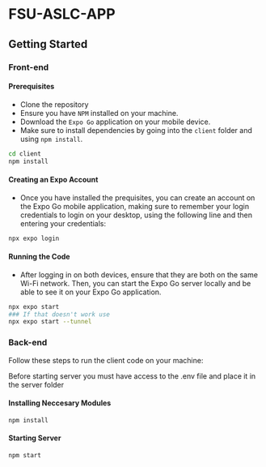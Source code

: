 # FSU-ASLC-APP

## Getting Started

### Front-end


#### Prerequisites
- Clone the repository
- Ensure you have `NPM` installed on your machine.
- Download the `Expo Go` application on your mobile device.
- Make sure to install dependencies by going into the `client` folder and using `npm install`.

```bash
cd client
npm install
```

#### Creating an Expo Account
- Once you have installed the prequisites, you can create an account on the Expo Go mobile application, making sure to remember your login credentials to login on your desktop, using the following line and then entering your credentials:

```bash
npx expo login
```

#### Running the Code
- After logging in on both devices, ensure that they are both on the same Wi-Fi network. Then, you can start the Expo Go server locally and be able to see it on your Expo Go application.

```bash
npx expo start
### If that doesn't work use
npx expo start --tunnel
```

### Back-end
Follow these steps to run the client code on your machine:

Before starting server you must have access to the .env file and place it in the server folder 

#### Installing Neccesary Modules
```
npm install
```

#### Starting Server
```
npm start
```
